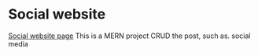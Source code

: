 # Social website

[Social website page](https://tzuhuangyen.github.io/SocialPlatform/)
This is a MERN project
CRUD the post, such as. social media

